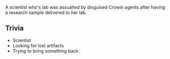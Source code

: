 A scientist who's lab was assualted by disguised Crowin agents after having a research sample delivered to her lab.

## Trivia

* Scientist
* Looking for lost artifacts
* Trying to bring something back
